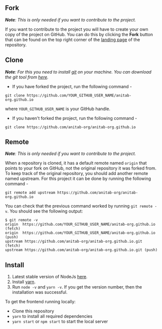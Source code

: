 ## Fork

_**Note**: This is only needed if you want to contribute to the project._

If you want to contribute to the project you will have to create your own copy of the project on GitHub. You can do this by clicking the
**Fork** button that can be found on the top right corner of the [landing page]([https://github.com/anitab-org/anitab-org.github.io]) of the repository.

## [](https://github.com/anitab-org/anitab-org.github.io/docs/wiki/Fork,-Clone-&-Remote#clone)Clone

_**Note**: For this you need to install [git](https://git-scm.com/) on your machine. You can download the git tool from [here](https://git-scm.com/downloads)._

- If you have forked the project, run the following command -

`git clone https://github.com/YOUR_GITHUB_USER_NAME/anitab-org.github.io`

where `YOUR_GITHUB_USER_NAME` is your GitHub handle.

- If you haven't forked the project, run the following command -

`git clone https://github.com/anitab-org/anitab-org.github.io`

## [](https://github.com/anitab-org/anitab-org.github.io/docs/wiki/Fork,-Clone-&-Remote#remote)Remote

_**Note**: This is only needed if you want to contribute to the project._

When a repository is cloned, it has a default remote named `origin` that points to your fork on GitHub, not the original repository it was forked from. To keep track of the original repository, you should add another remote named upstream. For this project it can be done by running the following command -

`git remote add upstream https://github.com/anitab-org/anitab-org.github.io`

You can check that the previous command worked by running `git remote -v`. You should see the following output:

```
$ git remote -v
origin  https://github.com/YOUR_GITHUB_USER_NAME/anitab-org.github.io (fetch)
origin  https://github.com/YOUR_GITHUB_USER_NAME/anitab-org.github.io (push)
upstream https://github.com/anitab-org/anitab-org.github.io.git (fetch)
upstream https://github.com/anitab-org/anitab-org.github.io.git (push)
```

## Install

1.  Latest stable version of NodeJs [here](https://nodejs.org/en/download/).
2.  Install [yarn](<[https://classic.yarnpkg.com/en/docs/install#windows-stable](https://classic.yarnpkg.com/en/docs/install#windows-stable)>).
3.  Run `node -v` and `yarn -v`. If you get the version number, then the installation was successful.

To get the frontend running locally:

- Clone this repository
- `yarn` to install all required dependencies
- `yarn start` or `npm start` to start the local server
